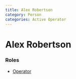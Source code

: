 ```yaml
---
title: Alex Robertson
category: Person
categories: Active Operator
---
```

<!--img src="img/2020-.jpeg" style="width: 40%" align="right"-->
# Alex Robertson
### Roles
- [Operator](Operator)